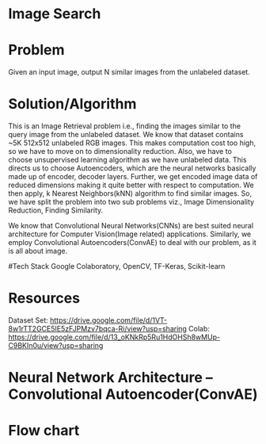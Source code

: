 # Image Search

# Problem
Given an input image, output N similar images from the unlabeled dataset.

# Solution/Algorithm 
This is an Image Retrieval problem i.e., finding the images similar to the query image from the unlabeled dataset. We know that dataset contains ~5K 512x512 unlabeled RGB images. This makes computation cost too high, so we have to move on to dimensionality reduction. Also, we have to choose unsupervised learning algorithm as we have unlabeled data. This directs us to choose Autoencoders, which are the neural networks basically made up of encoder, decoder layers. Further, we get encoded image data of reduced dimensions making it quite better with respect to computation. We then apply, k Nearest Neighbors(kNN) algorithm to find similar images. So, we have split the problem into two sub problems viz., Image Dimensionality Reduction, Finding Similarity.

We know that Convolutional Neural Networks(CNNs) are best suited neural architecture for Computer Vision(Image related) applications. Similarly, we employ Convolutional Autoencoders(ConvAE) to deal with our problem, as it is all about image.

#Tech Stack
Google Colaboratory, OpenCV, TF-Keras, Scikit-learn

# Resources
Dataset Set: https://drive.google.com/file/d/1VT-8w1rTT2GCE5IE5zFJPMzv7bqca-Ri/view?usp=sharing
Colab: https://drive.google.com/file/d/13_oKNkRp5Ru1HdOHSh8wMUp-C9BKIn0u/view?usp=sharing


# Neural Network Architecture – Convolutional Autoencoder(ConvAE)

# Flow chart
